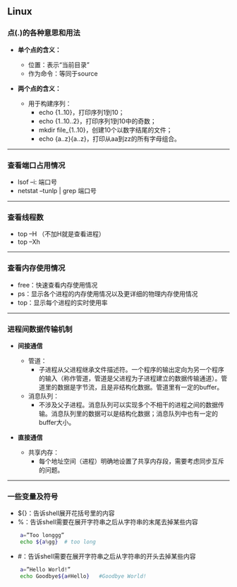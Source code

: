 
## Linux

### 点(.)的各种意思和用法
+ **单个点的含义：**
	+ 位置：表示“当前目录”
	+ 作为命令：等同于source

+ **两个点的含义：**
	+ 用于构建序列：
		+ echo {1..10}，打印序列1到10；
		+ echo {1..10..2}，打印序列1到10中的奇数；
		+ mkdir file_{1..10}，创建10个以数字结尾的文件；
		+ echo {a..z}{a..z}，打印从aa到zz的所有字母组合。

----

### 查看端口占用情况
+ lsof –i: 端口号
+ netstat –tunlp | grep 端口号
----

### 查看线程数
+ top –H （不加H就是查看进程）
+ top –Xh
----

### 查看内存使用情况
+ free：快速查看内存使用情况
+ ps：显示各个进程的内存使用情况以及更详细的物理内存使用情况
+ top：显示每个进程的实时使用率
----

### 进程间数据传输机制
+ **间接通信**
	+ 管道：
		+ 子进程从父进程继承文件描述符。一个程序的输出定向为另一个程序的输入（称作管道，管道是父进程为子进程建立的数据传输通道）。管道里的数据是字节流，且是非结构化数据。管道里有一定的buffer。
	+ 消息队列：
		+ 不涉及父子进程。消息队列可以实现多个不相干的进程之间的数据传输。消息队列里的数据可以是结构化数据；消息队列中也有一定的buffer大小。

+ **直接通信**
	+ 共享内存：
		+ 每个地址空间（进程）明确地设置了共享内存段，需要考虑同步互斥的问题。
----

### 一些变量及符号
+ ${}：告诉shell展开花括号里的内容
+ %：告诉shell需要在展开字符串之后从字符串的末尾去掉某些内容

```bash
	a=”Too longgg”   
	echo ${a%gg}  # too long
```
+ \#：告诉shell需要在展开字符串之后从字符串的开头去掉某些内容

```bash
	a=”Hello World!”
	echo Goodbye${a#Hello}   #Goodbye World!
```

